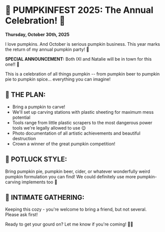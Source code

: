 # 🎃 PUMPKINFEST 2025: The Annual Celebration! 🎃

**Thursday, October 30th, 2025**

I love pumpkins. And October is serious pumpkin business. This year marks the return of my annual pumpkin party! 🎃

**SPECIAL ANNOUNCEMENT:** Both IXI and Natalie will be in town for this one!! 🌟

This is a celebration of all things pumpkin -- from pumpkin beer to pumpkin pie to pumpkin spice... everything you can imagine!

## 🎃 THE PLAN:
- Bring a pumpkin to carve!
- We'll set up carving stations with plastic sheeting for maximum mess potential
- Tools range from little plastic scrapers to the most dangerous power tools we're legally allowed to use 😉
- Photo documentation of all artistic achievements and beautiful destruction
- Crown a winner of the great pumpkin competition!

## 🥧 POTLUCK STYLE:
Bring pumpkin pie, pumpkin beer, cider, or whatever wonderfully weird pumpkin formulation you can find! We could definitely use more pumpkin-carving implements too 🙂

## 👥 INTIMATE GATHERING:
Keeping this cozy - you're welcome to bring a friend, but not several. Please ask first!

Ready to get your gourd on? Let me know if you're coming! 🎃✨